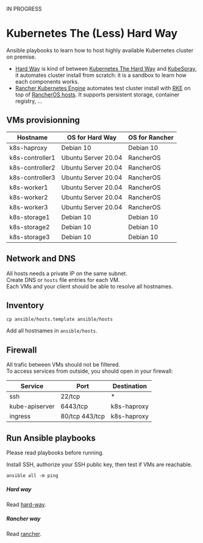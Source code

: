 IN PROGRESS

# Kubernetes The (Less) Hard Way

Ansible playbooks to learn how to host highly available Kubernetes cluster on premise.  
- [Hard Way](ansible/hard-way) is kind of between [Kubernetes The Hard Way](https://github.com/kelseyhightower/kubernetes-the-hard-way) and [KubeSpray](https://github.com/kubernetes-sigs/kubespray), it automates cluster install from scratch: it is a sandbox to learn how each components works.  
- [Rancher Kubernetes Engine](ansible/rancher) automates test cluster install with [RKE](https://rancher.com/docs/rke/latest/en/) on top of [RancherOS hosts](https://rancher.com/docs/os/v1.x/en/). It supports persistent storage, container registry, ...  

## VMs provisionning

| Hostname        | OS for Hard Way     | OS for Rancher |
|-----------------|---------------------|----------------|
| k8s-haproxy     | Debian 10           | Debian 10      |
| k8s-controller1 | Ubuntu Server 20.04 | RancherOS      |
| k8s-controller2 | Ubuntu Server 20.04 | RancherOS      |
| k8s-controller3 | Ubuntu Server 20.04 | RancherOS      |
| k8s-worker1     | Ubuntu Server 20.04 | RancherOS      |
| k8s-worker2     | Ubuntu Server 20.04 | RancherOS      |
| k8s-worker3     | Ubuntu Server 20.04 | RancherOS      |
| k8s-storage1    | Debian 10           | Debian 10      |
| k8s-storage2    | Debian 10           | Debian 10      |
| k8s-storage3    | Debian 10           | Debian 10      |

## Network and DNS

All hosts needs a private IP on the same subnet.  
Create DNS or ``hosts`` file entries for each VM.  
Each VMs and your client should be able to resolve all hostnames.  

## Inventory

```
cp ansible/hosts.template ansible/hosts
```
Add all hostnames in ``ansible/hosts``.

## Firewall

All trafic between VMs should not be filtered.  
To access services from outside, you should open in your firewall:  

| Service        | Port           | Destination |
|----------------|----------------|-------------|
| ssh            | 22/tcp         | *           |
| kube-apiserver | 6443/tcp       | k8s-haproxy |
| ingress        | 80/tcp 443/tcp | k8s-haproxy |

## Run Ansible playbooks

Please read playbooks before running.  

Install SSH, authorize your SSH public key, then test if VMs are reachable.  
```
ansible all -m ping
```

##### Hard way
Read [hard-way](ansible/hard-way).

##### Rancher way
Read [rancher](ansible/rancher).

